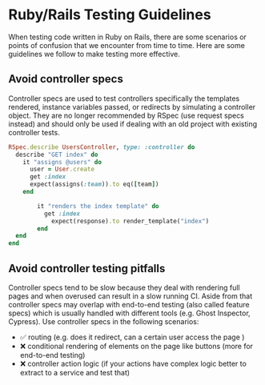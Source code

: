 # Ruby/Rails Testing Guidelines

When testing code written in Ruby on Rails, there are some scenarios or points of confusion that we encounter from time to time. Here are some guidelines we follow to make testing more effective.

## Avoid controller specs

Controller specs are used to test controllers specifically the templates rendered, instance variables passed, or redirects by simulating a controller object. They are no longer recommended by RSpec (use request specs instead) and should only be used if dealing with an old project with existing controller tests.

```ruby
RSpec.describe UsersController, type: :controller do
  describe "GET index" do
    it "assigns @users" do
      user = User.create
      get :index
      expect(assigns(:team)).to eq([team])
    end

		it "renders the index template" do
		  get :index
			expect(response).to render_template("index")
		end
  end
end
```

## Avoid controller testing pitfalls

Controller specs tend to be slow because they deal with rendering full pages and when overused can result in a slow running CI. Aside from that controller specs may overlap with end-to-end testing (also called feature specs) which is usually handled with different tools (e.g. Ghost Inspector, Cypress). Use controller specs in the following scenarios:
- ✅ routing (e.g. does it redirect, can a certain user access the page )
- ❌ conditional rendering of elements on the page like buttons (more for end-to-end testing)
- ❌ controller action logic (if your actions have complex logic better to extract to a service and test that)
